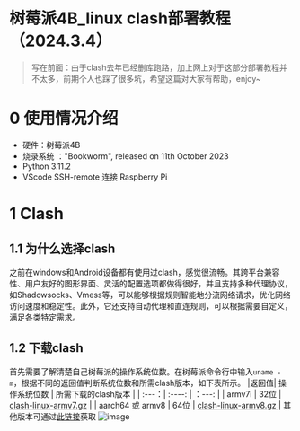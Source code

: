 # 树莓派4B_linux clash部署教程（2024.3.4）

> 写在前面：由于clash去年已经删库跑路，加上网上对于这部分部署教程并不太多，前期个人也踩了很多坑，希望这篇对大家有帮助，enjoy~
# 0 使用情况介绍
* 硬件：树莓派4B
* 烧录系统 ："Bookworm", released on 11th October 2023
* Python 3.11.2
* VScode SSH-remote 连接 Raspberry Pi
# 1 Clash
## 1.1 为什么选择clash
之前在windows和Android设备都有使用过clash，感觉很流畅。其跨平台兼容性、用户友好的图形界面、灵活的配置选项都做得很好，并且支持多种代理协议，如Shadowsocks、Vmess等，可以能够根据规则智能地分流网络请求，优化网络访问速度和稳定性。此外，它还支持自动代理和直连规则，可以根据需要自定义，满足各类特定需求。
## 1.2 下载clash
首先需要了解清楚自己树莓派的操作系统位数。在树莓派命令行中输入```uname -m```，根据不同的返回值判断系统位数和所需clash版本，如下表所示。
|返回值| 操作系统位数 | 所需下载的clash版本  |
| :---：|    :----:   |     ：---: |
| armv7l      | 32位       | [clash-linux-armv7.gz](https://github.com/frainzy1477/clash_dev/releases/download/v1.1.0/clash-linux-armv7.gz)   |
| aarch64 或 armv8  | 64位    | [clash-linux-armv8.gz ](https://github.com/frainzy1477/clash_dev/releases/download/v1.1.0/clash-linux-armv8.gz)  |
其他版本可通过[此链接](https://github.com/frainzy1477/clash_dev/releases)获取
![image](https://github.com/Xizhe-Hao/RaspberryPi-4B-clash-2024.3/assets/154408355/dd28b846-44aa-4ca7-8951-b79aee49bae4)

